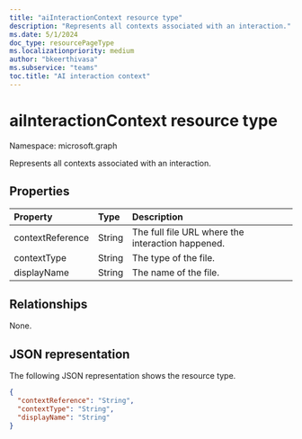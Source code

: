 ```yaml
---
title: "aiInteractionContext resource type"
description: "Represents all contexts associated with an interaction."
ms.date: 5/1/2024
doc_type: resourcePageType
ms.localizationpriority: medium
author: "bkeerthivasa"
ms.subservice: "teams"
toc.title: "AI interaction context"
---
```


# aiInteractionContext resource type

Namespace: microsoft.graph

Represents all contexts associated with an interaction.

## Properties

| Property   | Type | Description |
|:---------------|:--------|:----------|
| contextReference | String | The full file URL where the interaction happened. |
| contextType | String | The type of the file. |
| displayName | String | The name of the file. |

## Relationships

None.

## JSON representation

The following JSON representation shows the resource type.

<!--{
  "blockType": "resource",
  "optionalProperties": [],
  "keyProperty": "id",
  "baseType": "microsoft.graph.entity",
  "@odata.type": "microsoft.graph.aiInteractionContext"
}-->

```json
{
  "contextReference": "String",
  "contextType": "String",
  "displayName": "String"
}
```
